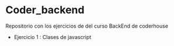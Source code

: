 # Coder_backend

Repositorio con los ejercicios de del curso BackEnd de coderhouse

<ul> 
<li> Ejercicio 1 : Clases de javascript </li>
